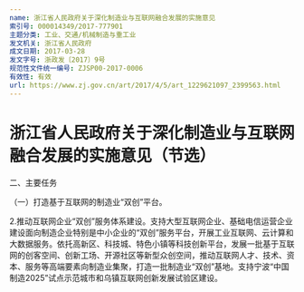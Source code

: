 ```yaml
---
name: 浙江省人民政府关于深化制造业与互联网融合发展的实施意见
索引号: 000014349/2017-777901
主题分类: 工业、交通/机械制造与重工业
发文机关: 浙江省人民政府
成文日期: 2017-03-28
发文字号: 浙政发〔2017〕9号
规范性文件统一编号: ZJSP00-2017-0006
有效性: 有效
url: https://www.zj.gov.cn/art/2017/4/5/art_1229621097_2399563.html
---
```


# 浙江省人民政府关于深化制造业与互联网融合发展的实施意见（节选）

二、主要任务

（一）打造基于互联网的制造业“双创”平台。

2.推动互联网企业“双创”服务体系建设。支持大型互联网企业、基础电信运营企业建设面向制造企业特别是中小企业的“双创”服务平台，开展工业互联网、云计算和大数据服务。依托高新区、科技城、特色小镇等科技创新平台，发展一批基于互联网的创客空间、创新工场、开源社区等新型众创空间，推动互联网人才、技术、资本、服务等高端要素向制造业集聚，打造一批制造业“双创”基地。支持宁波“中国制造2025”试点示范城市和乌镇互联网创新发展试验区建设。
